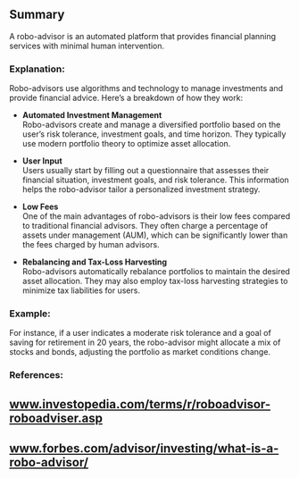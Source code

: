 ## Summary  
A robo-advisor is an automated platform that provides financial planning services with minimal human intervention.

### Explanation:  
Robo-advisors use algorithms and technology to manage investments and provide financial advice. Here’s a breakdown of how they work:

- **Automated Investment Management**  
  Robo-advisors create and manage a diversified portfolio based on the user’s risk tolerance, investment goals, and time horizon. They typically use modern portfolio theory to optimize asset allocation.

- **User Input**  
  Users usually start by filling out a questionnaire that assesses their financial situation, investment goals, and risk tolerance. This information helps the robo-advisor tailor a personalized investment strategy.

- **Low Fees**  
  One of the main advantages of robo-advisors is their low fees compared to traditional financial advisors. They often charge a percentage of assets under management (AUM), which can be significantly lower than the fees charged by human advisors.

- **Rebalancing and Tax-Loss Harvesting**  
  Robo-advisors automatically rebalance portfolios to maintain the desired asset allocation. They may also employ tax-loss harvesting strategies to minimize tax liabilities for users.

### Example:  
For instance, if a user indicates a moderate risk tolerance and a goal of saving for retirement in 20 years, the robo-advisor might allocate a mix of stocks and bonds, adjusting the portfolio as market conditions change.

### References:  
## www.investopedia.com/terms/r/roboadvisor-roboadviser.asp  
## www.forbes.com/advisor/investing/what-is-a-robo-advisor/  